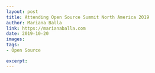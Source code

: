 ```yaml
---
layout: post
title: Attending Open Source Summit North America 2019
author: Mariana Balla
link: https://marianaballa.com
date: 2019-10-20
images: 
tags:
- Open Source

excerpt: 
---
```

